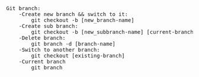 <pre>
Git branch:
	-Create new branch && switch to it:
		git checkout -b [new_branch-name]
	-Create sub branch:
		git checkout -b [new_subbranch-name] [current-branch]
	-Delete branch:
		git branch -d [branch-name]
	-Switch to another branch:
		git checkout [existing-branch]
	-Current branch
		git branch
</pre>